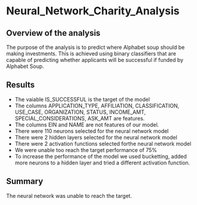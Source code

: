 # Neural_Network_Charity_Analysis
## Overview of the analysis
The purpose of the analysis is to  predict where Alphabet soup should be making investments. This is achieved using binary classifiers that are capable of predicting whether applicants will be successful if funded by Alphabet Soup.
## Results
* The vaiable IS_SUCCESSFUL is the target of the model
* The columns APPLICATION_TYPE, AFFILIATION, CLASSIFICATION, USE_CASE, ORGANIZATION, STATUS, INCOME_AMT, SPECIAL_CONSIDERATIONS, ASK_AMT are features.
* The columns EIN and NAME are not features of our model.
* There were 110 neurons selected for the neural network model
* There were 2 hidden layers selected for the neural network model
* There were 2 activation functions selected forthe neural network model
* We were unable too reach the target performance of 75%
* To increase the performance of the model we used bucketting, added more neurons to a hidden layer and tried a different activation function.
## Summary
The neural network was unable to reach the target.
